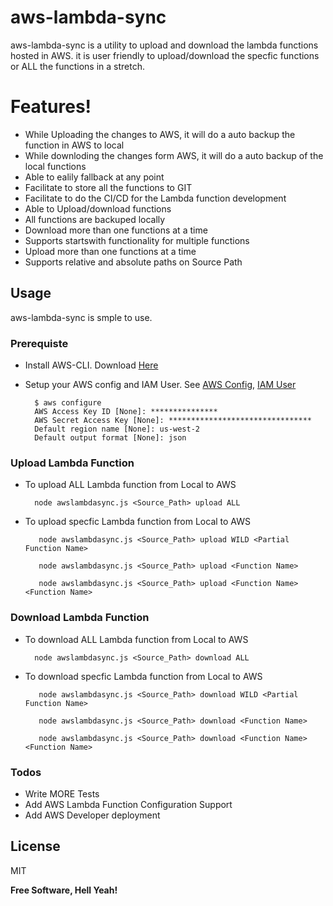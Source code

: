 # aws-lambda-sync

aws-lambda-sync is a utility to upload and download the lambda functions hosted in AWS. it is user friendly to upload/download the specfic functions or ALL the functions in a stretch.

# Features!

  - While Uploading the changes to AWS, it will do a auto backup the function in AWS to local
  - While downloding the changes form AWS, it will do a auto backup of the local functions
  - Able to ealily fallback at any point
  - Facilitate to store all the functions to GIT
  - Facilitate to do the CI/CD for the Lambda function development
  - Able to Upload/download functions
  - All functions are backuped locally
  - Download more than one functions at a time
  - Supports startswith functionality for multiple functions
  - Upload more than one functions at a time
  - Supports relative and absolute paths on Source Path
  
## Usage
aws-lambda-sync is smple to use.

### Prerequiste
* Install AWS-CLI. Download [Here](https://aws.amazon.com/cli/)
* Setup your AWS config and IAM User. See [AWS Config](https://docs.aws.amazon.com/cli/latest/userguide/cli-chap-configure.html#cli-quick-configuration), [IAM User](https://console.aws.amazon.com/iam/)

        $ aws configure
        AWS Access Key ID [None]: ***************
        AWS Secret Access Key [None]: ********************************
        Default region name [None]: us-west-2
        Default output format [None]: json

### Upload Lambda Function
* To upload ALL Lambda function from Local to AWS

        node awslambdasync.js <Source_Path> upload ALL

* To upload specfic Lambda function from Local to AWS

         node awslambdasync.js <Source_Path> upload WILD <Partial Function Name>
		 
		 node awslambdasync.js <Source_Path> upload <Function Name>
		 
		 node awslambdasync.js <Source_Path> upload <Function Name> <Function Name>

### Download Lambda Function
* To download ALL Lambda function from Local to AWS

        node awslambdasync.js <Source_Path> download ALL

* To download specfic Lambda function from Local to AWS

         node awslambdasync.js <Source_Path> download WILD <Partial Function Name>
		 
		 node awslambdasync.js <Source_Path> download <Function Name>
		 
		 node awslambdasync.js <Source_Path> download <Function Name> <Function Name>
		 
### Todos

 - Write MORE Tests
 - Add AWS Lambda Function Configuration Support
 - Add AWS Developer deployment

License
----
MIT

**Free Software, Hell Yeah!**

